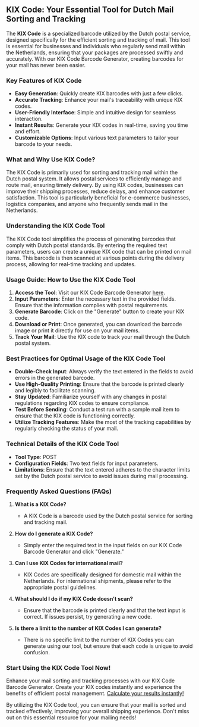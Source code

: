 ## KIX Code: Your Essential Tool for Dutch Mail Sorting and Tracking

The **KIX Code** is a specialized barcode utilized by the Dutch postal service, designed specifically for the efficient sorting and tracking of mail. This tool is essential for businesses and individuals who regularly send mail within the Netherlands, ensuring that your packages are processed swiftly and accurately. With our KIX Code Barcode Generator, creating barcodes for your mail has never been easier.

### Key Features of KIX Code

- **Easy Generation**: Quickly create KIX barcodes with just a few clicks.
- **Accurate Tracking**: Enhance your mail's traceability with unique KIX codes.
- **User-Friendly Interface**: Simple and intuitive design for seamless interaction.
- **Instant Results**: Generate your KIX codes in real-time, saving you time and effort.
- **Customizable Options**: Input various text parameters to tailor your barcode to your needs.

### What and Why Use KIX Code?

The KIX Code is primarily used for sorting and tracking mail within the Dutch postal system. It allows postal services to efficiently manage and route mail, ensuring timely delivery. By using KIX codes, businesses can improve their shipping processes, reduce delays, and enhance customer satisfaction. This tool is particularly beneficial for e-commerce businesses, logistics companies, and anyone who frequently sends mail in the Netherlands.

### Understanding the KIX Code Tool

The KIX Code tool simplifies the process of generating barcodes that comply with Dutch postal standards. By entering the required text parameters, users can create a unique KIX code that can be printed on mail items. This barcode is then scanned at various points during the delivery process, allowing for real-time tracking and updates.

### Usage Guide: How to Use the KIX Code Tool

1. **Access the Tool**: Visit our KIX Code Barcode Generator [here](https://www.inayam.co/barcode/kix).
2. **Input Parameters**: Enter the necessary text in the provided fields. Ensure that the information complies with postal requirements.
3. **Generate Barcode**: Click on the "Generate" button to create your KIX code.
4. **Download or Print**: Once generated, you can download the barcode image or print it directly for use on your mail items.
5. **Track Your Mail**: Use the KIX code to track your mail through the Dutch postal system.

### Best Practices for Optimal Usage of the KIX Code Tool

- **Double-Check Input**: Always verify the text entered in the fields to avoid errors in the generated barcode.
- **Use High-Quality Printing**: Ensure that the barcode is printed clearly and legibly to facilitate scanning.
- **Stay Updated**: Familiarize yourself with any changes in postal regulations regarding KIX codes to ensure compliance.
- **Test Before Sending**: Conduct a test run with a sample mail item to ensure that the KIX code is functioning correctly.
- **Utilize Tracking Features**: Make the most of the tracking capabilities by regularly checking the status of your mail.

### Technical Details of the KIX Code Tool

- **Tool Type**: POST
- **Configuration Fields**: Two text fields for input parameters.
- **Limitations**: Ensure that the text entered adheres to the character limits set by the Dutch postal service to avoid issues during mail processing.

### Frequently Asked Questions (FAQs)

1. **What is a KIX Code?**
   - A KIX Code is a barcode used by the Dutch postal service for sorting and tracking mail.

2. **How do I generate a KIX Code?**
   - Simply enter the required text in the input fields on our KIX Code Barcode Generator and click "Generate."

3. **Can I use KIX Codes for international mail?**
   - KIX Codes are specifically designed for domestic mail within the Netherlands. For international shipments, please refer to the appropriate postal guidelines.

4. **What should I do if my KIX Code doesn’t scan?**
   - Ensure that the barcode is printed clearly and that the text input is correct. If issues persist, try generating a new code.

5. **Is there a limit to the number of KIX Codes I can generate?**
   - There is no specific limit to the number of KIX Codes you can generate using our tool, but ensure that each code is unique to avoid confusion.

### Start Using the KIX Code Tool Now!

Enhance your mail sorting and tracking processes with our KIX Code Barcode Generator. Create your KIX codes instantly and experience the benefits of efficient postal management. [Calculate your results instantly!](https://www.inayam.co/barcode/kix) 

By utilizing the KIX Code tool, you can ensure that your mail is sorted and tracked effectively, improving your overall shipping experience. Don't miss out on this essential resource for your mailing needs!